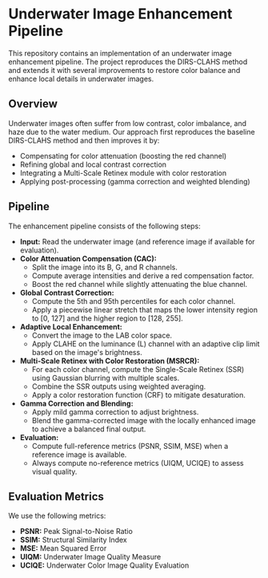 # Underwater Image Enhancement Pipeline

This repository contains an implementation of an underwater image enhancement pipeline. The project reproduces the DIRS-CLAHS method and extends it with several improvements to restore color balance and enhance local details in underwater images.

## Overview

Underwater images often suffer from low contrast, color imbalance, and haze due to the water medium. Our approach first reproduces the baseline DIRS-CLAHS method and then improves it by:
- Compensating for color attenuation (boosting the red channel)
- Refining global and local contrast correction
- Integrating a Multi-Scale Retinex module with color restoration
- Applying post-processing (gamma correction and weighted blending)

## Pipeline

The enhancement pipeline consists of the following steps:

- **Input:** Read the underwater image (and reference image if available for evaluation).
- **Color Attenuation Compensation (CAC):**  
  - Split the image into its B, G, and R channels.
  - Compute average intensities and derive a red compensation factor.
  - Boost the red channel while slightly attenuating the blue channel.
- **Global Contrast Correction:**  
  - Compute the 5th and 95th percentiles for each color channel.
  - Apply a piecewise linear stretch that maps the lower intensity region to [0, 127] and the higher region to [128, 255].
- **Adaptive Local Enhancement:**  
  - Convert the image to the LAB color space.
  - Apply CLAHE on the luminance (L) channel with an adaptive clip limit based on the image's brightness.
- **Multi-Scale Retinex with Color Restoration (MSRCR):**  
  - For each color channel, compute the Single-Scale Retinex (SSR) using Gaussian blurring with multiple scales.
  - Combine the SSR outputs using weighted averaging.
  - Apply a color restoration function (CRF) to mitigate desaturation.
- **Gamma Correction and Blending:**  
  - Apply mild gamma correction to adjust brightness.
  - Blend the gamma-corrected image with the locally enhanced image to achieve a balanced final output.
- **Evaluation:**  
  - Compute full-reference metrics (PSNR, SSIM, MSE) when a reference image is available.
  - Always compute no-reference metrics (UIQM, UCIQE) to assess visual quality.

## Evaluation Metrics

We use the following metrics:
- **PSNR:** Peak Signal-to-Noise Ratio
- **SSIM:** Structural Similarity Index
- **MSE:** Mean Squared Error
- **UIQM:** Underwater Image Quality Measure
- **UCIQE:** Underwater Color Image Quality Evaluation
